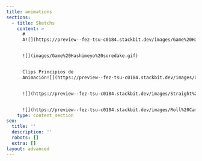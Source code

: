 ```yaml
---
title: animations
sections:
  - title: Sketchs
    content: >
      #
      A![](https://preview--fez-tsu-c0184.stackbit.dev/images/Game%20Hashimeyo%20soredake.gif)


      ![](images/Game%20Hashimeyo%20soredake.gif)


      Clips Principios de
      Animación![](https://preview--fez-tsu-c0184.stackbit.dev/images/Usseewa%20Ver-3.gif)


      ![](https://preview--fez-tsu-c0184.stackbit.dev/images/Straight%20Ahead%20action%20and%20pose%20to%20pose.gif)


      ![](https://preview--fez-tsu-c0184.stackbit.dev/images/Roll%20Camera%20A50.gif)
    type: content_section
seo:
  title: ''
  description: ''
  robots: []
  extra: []
layout: advanced
---
```

